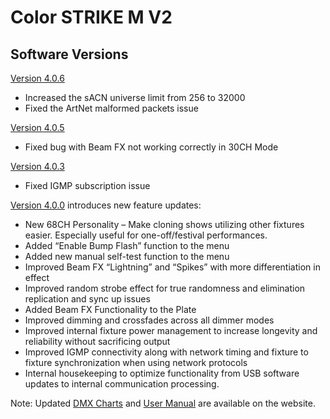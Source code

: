 # Color STRIKE M V2

## Software Versions

[Version 4.0.6](https://github.com/Chauvet-Pro/COLORSTRIKEMV2/blob/235a5ace7870c6851574984741c31a7440cf11f4/Firmware/V4.0.6.zip)
- Increased the sACN universe limit from 256 to 32000
- Fixed the ArtNet malformed packets issue
   
[Version 4.0.5](https://github.com/Chauvet-Pro/COLORSTRIKEMV2/blob/03188c18d6a1190fed321cab7a5c6c544351a7a8/Firmware/V4.0.5.zip)
- Fixed bug with Beam FX not working correctly in 30CH Mode

[Version 4.0.3](https://github.com/Chauvet-Pro/COLORSTRIKEMV2/blob/8411d303a57775e7d5fb10c1775df3a52526bd80/Firmware/Color%20Strike%20M_V4.0.3.zip)
- Fixed IGMP subscription issue

[Version 4.0.0](https://github.com/Chauvet-Pro/COLORSTRIKEMV2/blob/e57f05366d8f4443292547eed944bc5aa45f9235/Firmware/V4_0_0_01-15-2024_Color%20Strike%20M.zip) introduces new feature updates:

-	New 68CH Personality – Make cloning shows utilizing other fixtures easier. Especially useful for one-off/festival performances.
-	Added “Enable Bump Flash” function to the menu
-	Added new manual self-test function to the menu
-	Improved Beam FX “Lightning” and “Spikes” with more differentiation in effect
-	Improved random strobe effect for true randomness and elimination replication and sync up issues
-	Added Beam FX Functionality to the Plate
-	Improved dimming and crossfades across all dimmer modes
-	Improved internal fixture power management to increase longevity and reliability without sacrificing output
-	Improved IGMP connectivity along with network timing and fixture to fixture synchronization when using network protocols
-	Internal housekeeping to optimize functionality from USB software updates to internal communication processing.

Note: Updated [DMX Charts](https://www.chauvetprofessional.com/wp-content/uploads/2021/09/Color-STRIKE-M_DMX_Chart_Rev7.pdf) and [User Manual](https://www.chauvetprofessional.com/wp-content/uploads/2021/09/Color_STRIKE_M_UM_Rev12.pdf) are available on the website.

